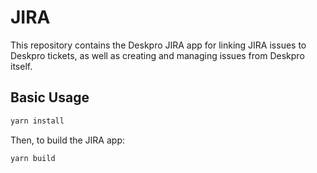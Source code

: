 JIRA
===

This repository contains the Deskpro JIRA app for linking JIRA issues to Deskpro tickets, as well as creating
and managing issues from Deskpro itself.

Basic Usage
---

```bash
yarn install
```

Then, to build the JIRA app:

```bash
yarn build
```
